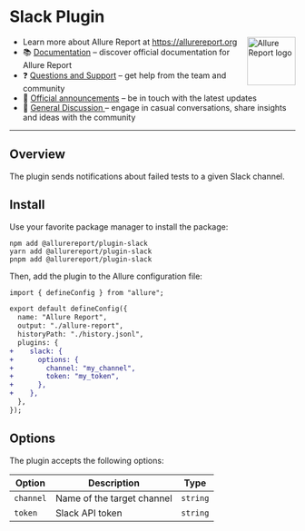 # Slack Plugin

[<img src="https://allurereport.org/public/img/allure-report.svg" height="85px" alt="Allure Report logo" align="right" />](https://allurereport.org "Allure Report")

- Learn more about Allure Report at https://allurereport.org
- 📚 [Documentation](https://allurereport.org/docs/) – discover official documentation for Allure Report
- ❓ [Questions and Support](https://github.com/orgs/allure-framework/discussions/categories/questions-support) – get help from the team and community
- 📢 [Official announcements](https://github.com/orgs/allure-framework/discussions/categories/announcements) – be in touch with the latest updates
- 💬 [General Discussion ](https://github.com/orgs/allure-framework/discussions/categories/general-discussion) – engage in casual conversations, share insights and ideas with the community

---

## Overview

The plugin sends notifications about failed tests to a given Slack channel.

## Install

Use your favorite package manager to install the package:

```shell
npm add @allurereport/plugin-slack
yarn add @allurereport/plugin-slack
pnpm add @allurereport/plugin-slack
```

Then, add the plugin to the Allure configuration file:

```diff
import { defineConfig } from "allure";

export default defineConfig({
  name: "Allure Report",
  output: "./allure-report",
  historyPath: "./history.jsonl",
  plugins: {
+    slack: {
+      options: {
+        channel: "my_channel",
+        token: "my_token",
+      },
+    },
  },
});
```

## Options

The plugin accepts the following options:

| Option    | Description                | Type     |
|-----------|----------------------------|----------|
| `channel` | Name of the target channel | `string` |
| `token`   | Slack API token            | `string` |
